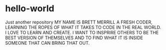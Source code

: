 # hello-world
Just another repository
MY NAME IS BRETT MERRILL 
A FRESH CODER, LEARNING THE ROPES OF WHAT IT TAKES TO CODE
IN THE REAL WORLD. I LOVE TO LEARN AND CREATE. I WANT TO 
INSPRIRE OTHERS TO BE THE BEST VERSION OF THEMSELVES AND TO
FIND WHAT IT IS INSIDE SOMEONE THAT CAN BRING THAT OUT.
